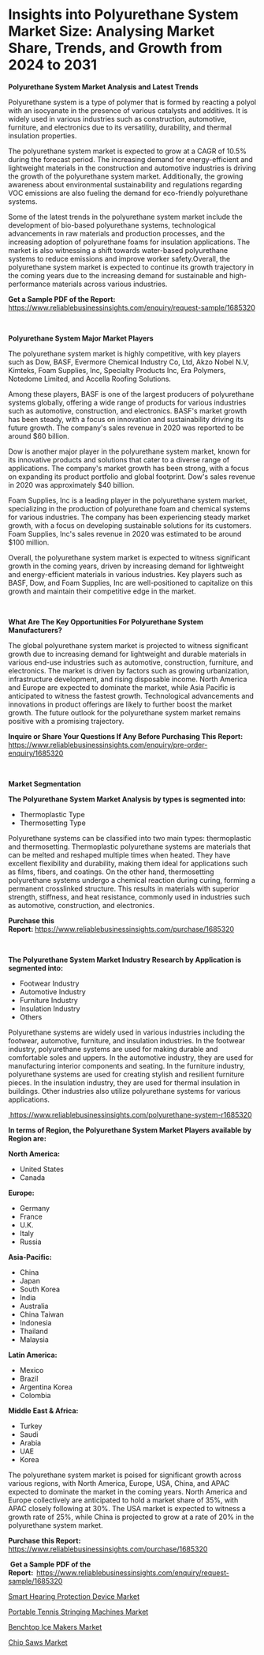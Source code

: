<p><h1>Insights into Polyurethane System Market Size: Analysing Market Share, Trends, and Growth from 2024 to 2031</h1></p><p><strong>Polyurethane System Market Analysis and Latest Trends</strong></p>
<p><p>Polyurethane system is a type of polymer that is formed by reacting a polyol with an isocyanate in the presence of various catalysts and additives. It is widely used in various industries such as construction, automotive, furniture, and electronics due to its versatility, durability, and thermal insulation properties.</p><p>The polyurethane system market is expected to grow at a CAGR of 10.5% during the forecast period. The increasing demand for energy-efficient and lightweight materials in the construction and automotive industries is driving the growth of the polyurethane system market. Additionally, the growing awareness about environmental sustainability and regulations regarding VOC emissions are also fueling the demand for eco-friendly polyurethane systems.</p><p>Some of the latest trends in the polyurethane system market include the development of bio-based polyurethane systems, technological advancements in raw materials and production processes, and the increasing adoption of polyurethane foams for insulation applications. The market is also witnessing a shift towards water-based polyurethane systems to reduce emissions and improve worker safety.Overall, the polyurethane system market is expected to continue its growth trajectory in the coming years due to the increasing demand for sustainable and high-performance materials across various industries.</p></p>
<p><strong>Get a Sample PDF of the Report:&nbsp;</strong> <a href="https://www.reliablebusinessinsights.com/enquiry/request-sample/1685320">https://www.reliablebusinessinsights.com/enquiry/request-sample/1685320</a></p>
<p>&nbsp;</p>
<p><strong>Polyurethane System Major Market Players</strong></p>
<p><p>The polyurethane system market is highly competitive, with key players such as Dow, BASF, Evermore Chemical Industry Co, Ltd, Akzo Nobel N.V, Kimteks, Foam Supplies, Inc, Specialty Products Inc, Era Polymers, Notedome Limited, and Accella Roofing Solutions. </p><p>Among these players, BASF is one of the largest producers of polyurethane systems globally, offering a wide range of products for various industries such as automotive, construction, and electronics. BASF's market growth has been steady, with a focus on innovation and sustainability driving its future growth. The company's sales revenue in 2020 was reported to be around $60 billion.</p><p>Dow is another major player in the polyurethane system market, known for its innovative products and solutions that cater to a diverse range of applications. The company's market growth has been strong, with a focus on expanding its product portfolio and global footprint. Dow's sales revenue in 2020 was approximately $40 billion.</p><p>Foam Supplies, Inc is a leading player in the polyurethane system market, specializing in the production of polyurethane foam and chemical systems for various industries. The company has been experiencing steady market growth, with a focus on developing sustainable solutions for its customers. Foam Supplies, Inc's sales revenue in 2020 was estimated to be around $100 million.</p><p>Overall, the polyurethane system market is expected to witness significant growth in the coming years, driven by increasing demand for lightweight and energy-efficient materials in various industries. Key players such as BASF, Dow, and Foam Supplies, Inc are well-positioned to capitalize on this growth and maintain their competitive edge in the market.</p></p>
<p>&nbsp;</p>
<p><strong>What Are The Key Opportunities For Polyurethane System Manufacturers?</strong></p>
<p><p>The global polyurethane system market is projected to witness significant growth due to increasing demand for lightweight and durable materials in various end-use industries such as automotive, construction, furniture, and electronics. The market is driven by factors such as growing urbanization, infrastructure development, and rising disposable income. North America and Europe are expected to dominate the market, while Asia Pacific is anticipated to witness the fastest growth. Technological advancements and innovations in product offerings are likely to further boost the market growth. The future outlook for the polyurethane system market remains positive with a promising trajectory.</p></p>
<p><strong>Inquire or Share Your Questions If Any Before Purchasing This Report:</strong> <a href="https://www.reliablebusinessinsights.com/enquiry/pre-order-enquiry/1685320">https://www.reliablebusinessinsights.com/enquiry/pre-order-enquiry/1685320</a></p>
<p>&nbsp;</p>
<p><strong>Market Segmentation</strong></p>
<p><strong>The Polyurethane System Market Analysis by types is segmented into:</strong></p>
<p><ul><li>Thermoplastic Type</li><li>Thermosetting Type</li></ul></p>
<p><p>Polyurethane systems can be classified into two main types: thermoplastic and thermosetting. Thermoplastic polyurethane systems are materials that can be melted and reshaped multiple times when heated. They have excellent flexibility and durability, making them ideal for applications such as films, fibers, and coatings. On the other hand, thermosetting polyurethane systems undergo a chemical reaction during curing, forming a permanent crosslinked structure. This results in materials with superior strength, stiffness, and heat resistance, commonly used in industries such as automotive, construction, and electronics.</p></p>
<p><strong>Purchase this Report:&nbsp;</strong><a href="https://www.reliablebusinessinsights.com/purchase/1685320">https://www.reliablebusinessinsights.com/purchase/1685320</a></p>
<p>&nbsp;</p>
<p><strong>The Polyurethane System Market Industry Research by Application is segmented into:</strong></p>
<p><ul><li>Footwear Industry</li><li>Automotive Industry</li><li>Furniture Industry</li><li>Insulation Industry</li><li>Others</li></ul></p>
<p><p>Polyurethane systems are widely used in various industries including the footwear, automotive, furniture, and insulation industries. In the footwear industry, polyurethane systems are used for making durable and comfortable soles and uppers. In the automotive industry, they are used for manufacturing interior components and seating. In the furniture industry, polyurethane systems are used for creating stylish and resilient furniture pieces. In the insulation industry, they are used for thermal insulation in buildings. Other industries also utilize polyurethane systems for various applications.</p></p>
<p><a href="https://www.reliablebusinessinsights.com/polyurethane-system-r1685320">&nbsp;https://www.reliablebusinessinsights.com/polyurethane-system-r1685320</a></p>
<p><strong>In terms of Region, the Polyurethane System Market Players available by Region are:</strong></p>
<p>
    <p> <strong> North America: </strong>
        <ul>
            <li>United States</li>
            <li>Canada</li>
        </ul>
        </p> 
    <p> <strong> Europe: </strong>
        <ul>
            <li>Germany</li>
            <li>France</li>
            <li>U.K.</li>
            <li>Italy</li>
            <li>Russia</li>
        </ul>
        </p> 
    <p> <strong> Asia-Pacific: </strong>
        <ul>
            <li>China</li>
            <li>Japan</li>
            <li>South Korea</li>
            <li>India</li>
            <li>Australia</li>
            <li>China Taiwan</li>
            <li>Indonesia</li>
            <li>Thailand</li>
            <li>Malaysia</li>
        </ul>
        </p> 
    <p> <strong> Latin America: </strong>
        <ul>
            <li>Mexico</li>
            <li>Brazil</li>
            <li>Argentina Korea</li>
            <li>Colombia</li>
        </ul>
        </p> 
    <p> <strong> Middle East & Africa: </strong>
        <ul>
            <li>Turkey</li>
            <li>Saudi</li>
            <li>Arabia</li>
            <li>UAE</li>
            <li>Korea</li>
        </ul>
    </p>
    </p>
<p><p>The polyurethane system market is poised for significant growth across various regions, with North America, Europe, USA, China, and APAC expected to dominate the market in the coming years. North America and Europe collectively are anticipated to hold a market share of 35%, with APAC closely following at 30%. The USA market is expected to witness a growth rate of 25%, while China is projected to grow at a rate of 20% in the polyurethane system market.</p></p>
<p><strong>Purchase this Report: </strong><a href="https://www.reliablebusinessinsights.com/purchase/1685320">https://www.reliablebusinessinsights.com/purchase/1685320</a></p>
<p>&nbsp;<strong>Get a Sample PDF of the Report:&nbsp;&nbsp;</strong><a href="https://www.reliablebusinessinsights.com/enquiry/request-sample/1685320">https://www.reliablebusinessinsights.com/enquiry/request-sample/1685320</a></p>
<p><strong></strong></p>
<p><p><a href="https://github.com/HenrietteMills1/Market-Research-Report-List-2/blob/main/smart-hearing-protection-device-market.md">Smart Hearing Protection Device Market</a></p><p><a href="https://github.com/marthawweekle/Market-Research-Report-List-2/blob/main/portable-tennis-stringing-machines-market.md">Portable Tennis Stringing Machines Market</a></p><p><a href="https://medium.com/@chellamarie1961/global-benchtop-ice-makers-market-focus-on-product-type-27lbs-24h-27-50lbs-24h-end-user-5eded20ef645">Benchtop Ice Makers Market</a></p><p><a href="https://medium.com/@bernadette.james576/chip-saws-market-research-report-market-forecast-and-growth-prospects-with-a-steady-cagr-of-13-6-73f46c6416a5">Chip Saws Market</a></p></p>